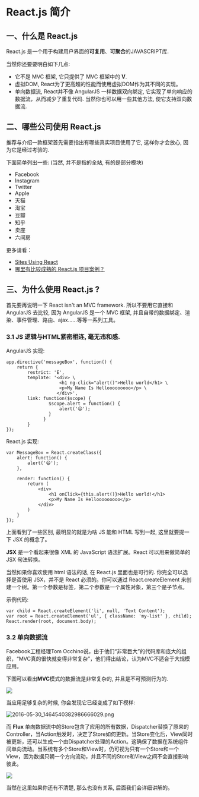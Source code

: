 # React.js 简介

## 一、什么是 React.js

React.js 是一个用于构建用户界面的**可复用**、**可聚合**的JAVASCRIPT库.

当然你还要要明白如下几点:

- 它不是 MVC 框架, 它只提供了 MVC 框架中的 **V**.
- 虚拟DOM, React为了更高超的性能而使用虚拟DOM作为其不同的实现。
- 单向数据流, React并不像 AngularJS 一样数据双向绑定, 它实现了单向响应的数据流，从而减少了重复代码. 当然你也可以用一些其他方法, 使它支持双向数据流.

## 二、哪些公司使用 React.js

推荐与介绍一款框架首先需要指出有哪些真实项目使用了它, 这样你才会放心, 因为它是经过考验的.

下面简单列出一些: (当然, 并不是指的全站, 有的是部分模块)

- Facebook 
- Instagram
- Twitter
- Apple
- 天猫
- 淘宝
- 豆瓣
- 知乎
- 卖座
- 六间房

更多请看：

- [Sites Using React](https://github.com/facebook/react/wiki/Sites-Using-React)
- [哪里有比较成熟的 React.js 项目案例？](https://www.zhihu.com/question/30849772)

## 三、为什么使用 React.js ?

首先要再说明一下 React isn't an MVC framework. 所以不要用它直接和 AngularJS 去比较, 因为 AngularJS 是一个 MVC 框架, 并且自带的数据绑定、渲染、事件管理、路由、ajax……等等一系列工具。

### 3.1 JS 逻辑与HTML紧密相连, 毫无违和感.

AngularJS 实现:

```
app.directive('messageBox', function() {
    return {
	    restrict: 'E',
	    template: '<div> \
	                <h1 ng-click="alert()">Hello world</h1> \
	                <p>My Name Is Hellooooooooo</p> \
	               </div>',
	    link: function($scope) {
	            $scope.alert = function() {
	                alert('😄');
	            }
	          }
	    }
});
```

React.js 实现:

```
var MessageBox = React.createClass({
    alert: function() {
        alert('😄');
    },

    render: function() {
        return (
            <div>
                <h1 onClick={this.alert()}>Hello world!</h1>
                <p>My Name Is Hellooooooooo</p>
            </div>
        )
    }
});
```

上面看到了一些区别, 最明显的就是为啥 JS 能和 HTML 写到一起, 这里就要提一下 JSX 的概念了。

**JSX** 是一个看起来很像 XML 的 JavaScript 语法扩展。React 可以用来做简单的 JSX 句法转换。

当然如果你喜欢使用 html 语法的话, 在 React.js 里面也是可行的. 你完全可以选择是否使用 JSX，并不是 React 必须的。你可以通过 React.createElement 来创建一个树。第一个参数是标签，第二个参数是一个属性对象，第三个是子节点。

示例代码:

```
var child = React.createElement('li', null, 'Text Content');
var root = React.createElement('ul', { className: 'my-list' }, child);
React.render(root, document.body);
```

### 3.2 单向数据流

Facebook工程经理Tom Occhino说，由于他们“非常巨大”的代码库和庞大的组织，“MVC真的很快就变得非常复杂”，他们得出结论，认为MVC不适合于大规模应用。

下图可以看出**MVC**模式的数据流是非常复杂的, 并且是不可预测行为的.

![](http://p.simman.cc/2016-05-27_1464285844186889147.png)

当应用足够复杂的时候, 你会发现它已经变成了如下模样:

![2016-05-30_1464540382986666029.png](http://p.simman.cc/2016-05-30_1464540382986666029.png)

而 **Flux** 单向数据流中的Store包含了应用的所有数据，Dispatcher替换了原来的Controller，当Action触发时，决定了Store如何更新。当Store变化后，View同时被更新，还可以生成一个由Dispatcher处理的Action。这确保了数据在系统组件间单向流动。当系统有多个Store和View时，仍可视为只有一个Store和一个View，因为数据只朝一个方向流动，并且不同的Store和View之间不会直接影响彼此。

![](http://p.simman.cc/2016-05-27_1464286154372928166.png)

当然在这里如果你还有不清楚, 那么也没有关系, 后面我们会详细讲解的。


